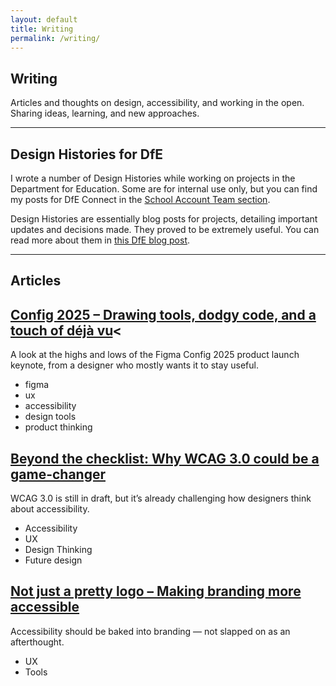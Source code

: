 ```yaml
---
layout: default
title: Writing
permalink: /writing/
---
```


<section class="intro-section">
  <h1>Writing</h1>
  <p class="intro">Articles and thoughts on design, accessibility, and working in the open. Sharing ideas, learning, and new approaches.</p>
</section>

<section class="writing-list">

  <hr />

  <h2><span class="highlight">Design Histories for DfE</span></h2>
  <p>I wrote a number of Design Histories while working on projects in the Department for Education. Some are for internal use only, but you can find my posts for DfE Connect in the <a href="https://design-histories.education.gov.uk/team/school-account">School Account Team section</a>.</p>
  <p>Design Histories are essentially blog posts for projects, detailing important updates and decisions made. They proved to be extremely useful. You can read more about them in <a href="https://dfedigital.blog.gov.uk/2020/09/01/design-history/">this DfE blog post</a>.</p>

  <hr />

  <h2><span class="highlight">Articles</span></h2>
  
  <article class="card">
    <h2><a href="/writing/figma-config-2025">Config 2025 – Drawing tools, dodgy code, and a touch of déjà vu</a><</h2>
    <p>A look at the highs and lows of the Figma Config 2025 product launch keynote, from a designer who mostly wants it to stay useful.</p>
    <ul class="tags">
      <li>figma</li>
      <li>ux</li>
      <li>accessibility</li>
      <li>design tools</li>
      <li>product thinking</li>
    </ul>
  </article>
  
  <article class="card">
    <h2><a href="/writing/beyond-the-checklist-wcag-3">Beyond the checklist: Why WCAG 3.0 could be a game-changer</a></h2>
    <p>WCAG 3.0 is still in draft, but it’s already challenging how designers think about accessibility.</p>
    <ul class="tags">
      <li>Accessibility</li>
      <li>UX</li>
      <li>Design Thinking</li>
      <li>Future design</li>
    </ul>
  </article>

  <article class="card">
    <h2><a href="/writing/accessible-branding">Not just a pretty logo – Making branding more accessible</a></h2>
    <p>Accessibility should be baked into branding — not slapped on as an afterthought.</p>
    <ul class="tags">
      <li>UX</li>
      <li>Tools</li>
    </ul>
  </article>

</section>